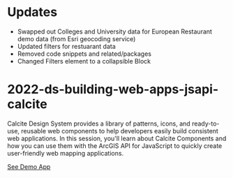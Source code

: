 # Updates
- Swapped out Colleges and University data for European Restaurant demo data (from Esri geocoding service)
- Updated filters for restuarant data
- Removed code snippets and related/packages
- Changed Filters element to a collapsible Block

# 2022-ds-building-web-apps-jsapi-calcite
Calcite Design System provides a library of patterns, icons, and ready-to-use, reusable web components to help developers easily build consistent web applications. In this session, you'll learn about Calcite Components and how you can use them with the ArcGIS API for JavaScript to quickly create user-friendly web mapping applications.

[See Demo App](https://driskull.github.io/2022-ds-building-web-apps-jsapi-calcite/)

